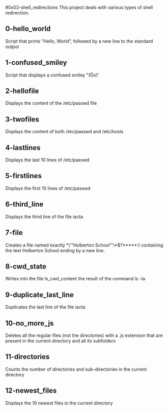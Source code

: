 #0x02-shell_redirections
This project deals with various types of shell redirection.

## 0-hello_world
Script that prints “Hello, World”, followed by a new line to the standard output

## 1-confused_smiley
Script that displays a confused smiley "(Ôo)'

## 2-hellofile
Displays the content of the /etc/passwd file

## 3-twofiles
Displays the content of both /etc/passwd and /etc/hosts

## 4-lastlines
Displays the last 10 lines of /etc/passwd

## 5-firstlines
Displays the first 10 lines of /etc/passwd

## 6-third_line
Displays the third line of the file iacta

## 7-file
Creates a file named exactly \*\\'"Holberton School"\'\\*$\?\*\*\*\*\*:) containing the text Holberton School ending by a new line.

## 8-cwd_state
Writes into the file ls_cwd_content the result of the command ls -la

## 9-duplicate_last_line
Duplicates the last line of the file iacta

## 10-no_more_js
Deletes all the regular files (not the directories) with a .js extension that are present in the current directory and all its subfolders

## 11-directories
Counts the number of directories and sub-directories in the current directory

## 12-newest_files
Displays the 10 newest files in the current directory
